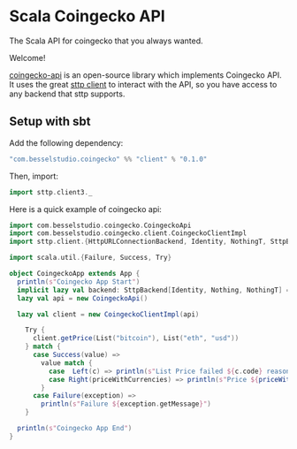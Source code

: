 Scala Coingecko API
===================

The Scala API for coingecko that you always wanted.

Welcome!

[coingecko-api](https://github.com/BesselStudio/coingecko) is an open-source library which implements Coingecko API. 
It uses the great [sttp client](https://github.com/softwaremill/sttp) to interact with the API, so you have access to
any backend that sttp supports.

## Setup with sbt

Add the following dependency:

```scala
"com.besselstudio.coingecko" %% "client" % "0.1.0"
```

Then, import:

```scala
import sttp.client3._
```

Here is a quick example of coingecko api:

```scala
import com.besselstudio.coingecko.CoingeckoApi
import com.besselstudio.coingecko.client.CoingeckoClientImpl
import sttp.client.{HttpURLConnectionBackend, Identity, NothingT, SttpBackend}

import scala.util.{Failure, Success, Try}

object CoingeckoApp extends App {
  println(s"Coingecko App Start")
  implicit lazy val backend: SttpBackend[Identity, Nothing, NothingT] = HttpURLConnectionBackend()
  lazy val api = new CoingeckoApi()

  lazy val client = new CoingeckoClientImpl(api)

    Try {
      client.getPrice(List("bitcoin"), List("eth", "usd"))
    } match {
      case Success(value) =>
        value match {
          case  Left(c) => println(s"List Price failed ${c.code} reason ${c.error}")
          case Right(priceWithCurrencies) => println(s"Price ${priceWithCurrencies("bitcoin").mkString(",")}")
        }
      case Failure(exception) =>
        println(s"Failure ${exception.getMessage}")
    }

  println(s"Coingecko App End")
}
```